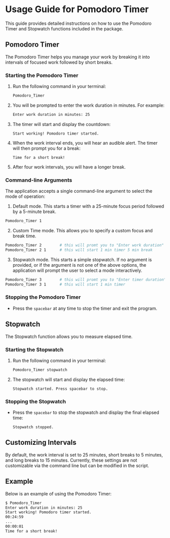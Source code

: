 # Usage Guide for Pomodoro Timer

This guide provides detailed instructions on how to use the Pomodoro Timer and Stopwatch functions included in the package.

## Pomodoro Timer

The Pomodoro Timer helps you manage your work by breaking it into intervals of focused work followed by short breaks.

### Starting the Pomodoro Timer

1. Run the following command in your terminal:

   ```sh
   Pomodoro_Timer
   ```

2. You will be prompted to enter the work duration in minutes. For example:

   ```sh
   Enter work duration in minutes: 25
   ```

3. The timer will start and display the countdown:

   ```
   Start working! Pomodoro timer started.
   ```

4. When the work interval ends, you will hear an audible alert. The timer will then prompt you for a break:

   ```
   Time for a short break!
   ```

5. After four work intervals, you will have a longer break.

### Command-line Arguments

The application accepts a single command-line argument to select the mode of operation:

1. Default mode. This starts a timer with a 25-minute focus period followed by a 5-minute break.

```sh
Pomodoro_Timer 1
```

2. Custom Time mode. This allows you to specify a custom focus and break time.

```sh
Pomodoro_Timer 2        # this will promt you to "Enter work duration"
Pomodoro_Timer 2 1      # this will start 1 min timer 5 min break
```

3. Stopwatch mode. This starts a simple stopwatch.
   If no argument is provided, or if the argument is not one of the above options, the application will prompt the user to select a mode interactively.

```sh
Pomodoro_Timer 3        # this will promt you to "Enter timer duration"
Pomodoro_Timer 3 1      # this will start 1 min timer
```

### Stopping the Pomodoro Timer

- Press the `spacebar` at any time to stop the timer and exit the program.

## Stopwatch

The Stopwatch function allows you to measure elapsed time.

### Starting the Stopwatch

1. Run the following command in your terminal:

   ```sh
   Pomodoro_Timer stopwatch
   ```

2. The stopwatch will start and display the elapsed time:

   ```
   Stopwatch started. Press spacebar to stop.
   ```

### Stopping the Stopwatch

- Press the `spacebar` to stop the stopwatch and display the final elapsed time:

  ```
  Stopwatch stopped.
  ```

## Customizing Intervals

By default, the work interval is set to 25 minutes, short breaks to 5 minutes, and long breaks to 15 minutes. Currently, these settings are not customizable via the command line but can be modified in the script.

## Example

Below is an example of using the Pomodoro Timer:

```sh
$ Pomodoro_Timer
Enter work duration in minutes: 25
Start working! Pomodoro timer started.
00:24:59
...
00:00:01
Time for a short break!
```
